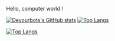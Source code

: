 Hello, computer world !


[![Devourbots's GitHub stats](https://github-readme-stats.vercel.app/api?username=devourbots&bg_color=30,e96443,904e95&title_color=fff&text_color=fff)](https://github.com/devourbots/github-readme-stats)    [![Top Langs](https://github-readme-stats.vercel.app/api/top-langs/?username=devourbots&hide=php,Dockerfile,javascript,html,css)](https://github.com/anuraghazra/github-readme-stats)


[![Top Langs](https://github-readme-stats.vercel.app/api/top-langs/?username=anuraghazra&layout=compact)](https://github.com/anuraghazra/github-readme-stats)
